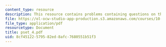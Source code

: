 ```yaml
---
content_type: resource
description: This resource contains problems containing questions on the course.
file: https://ol-ocw-studio-app-production.s3.amazonaws.com/courses/10-450-process-dynamics-operations-and-control-spring-2006/8cf45122579582ed8afc7680551b51f3_pset_4.pdf
file_type: application/pdf
resourcetype: Document
title: pset_4.pdf
uid: 8cf45122-5795-82ed-8afc-7680551b51f3
---
```

